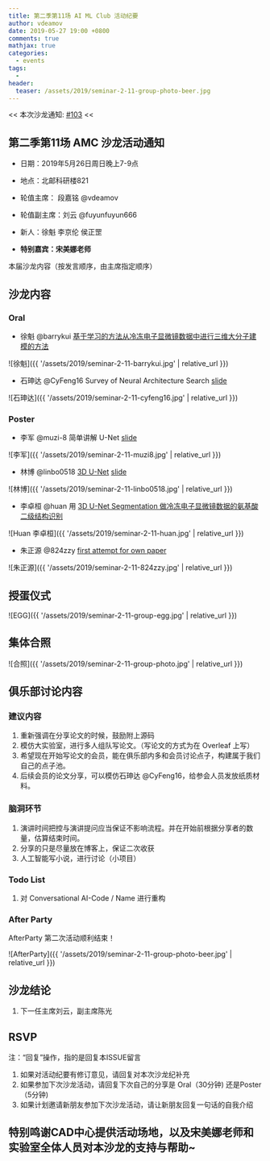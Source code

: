 ```yaml
---
title: 第二季第11场 AI ML Club 活动纪要
author: vdeamov
date: 2019-05-27 19:00 +0800
comments: true
mathjax: true
categories: 
  - events
tags:
  - 
header:
  teaser: /assets/2019/seminar-2-11-group-photo-beer.jpg
---
```


<< 本次沙龙通知: [#103](https://github.com/BUPT/ai-ml.club/issues/103)  <<

## 第二季第11场 AMC 沙龙活动通知

- 日期：2019年5月26日周日晚上7-9点
- 地点：北邮科研楼821
- 轮值主席： 段嘉铭 @vdeamov
- 轮值副主席：刘云 @fuyunfuyun666
- 新人：徐魁  李京伦  侯正罡

- **特别嘉宾：宋美娜老师**

本届沙龙内容（按发言顺序，由主席指定顺序）

## 沙龙内容

### Oral

- 徐魁 @barrykui [基于学习的方法从冷冻电子显微镜数据中进行三维大分子建模的方法](https://bupt.github.io/conversational-ai-club/#/papers/a-square-net-molecular-structure-estimation-from-cryo-em-density-volumes)

![徐魁]({{ '/assets/2019/seminar-2-11-barrykui.jpg' | relative_url }})

- 石珅达 @CyFeng16 Survey of Neural Architecture Search [slide](https://docs.google.com/presentation/d/1llOlyryvinCDd2T-zdaLxEFS6MkybjhGogaaVE6v_No/edit?usp=sharing)

![石珅达]({{ '/assets/2019/seminar-2-11-cyfeng16.jpg' | relative_url }})

### Poster

- 李军 @muzi-8 简单讲解 U-Net [slide](https://docs.google.com/presentation/d/1ZYIQbvSKMdqNXp6ZvNuvTPlryiUA5QXWhBD2v-bILO4/edit#slide=id.g5a9ae80013_0_33)

![李军]({{ '/assets/2019/seminar-2-11-muzi8.jpg' | relative_url }})

- 林博 @linbo0518 [3D U-Net](https://bupt.github.io/conversational-ai-club/#/papers/3d-u-net-2016.md) [slide](https://docs.google.com/presentation/d/1V-SApGwnHwWw40PjEMIuxI_LMiH4kvdef4yp4p6pd64/edit?usp=sharing)

![林博]({{ '/assets/2019/seminar-2-11-linbo0518.jpg' | relative_url }})

- 李卓桓 @huan 用 [3D U-Net Segmentation 做冷冻电子显微镜数据的氨基酸二级结构识别](https://bupt.github.io/conversational-ai-club/#papers/secondary-structure-elements-3d-segmentation-for-protein-2019.md)

![Huan 李卓桓]({{ '/assets/2019/seminar-2-11-huan.jpg' | relative_url }})

- 朱正源 @824zzy [first attempt for own paper](https://bupt.github.io/conversational-ai-club/#/papers/online-scheduled-hard-example-selection-for-visual-storytelling.md)

![朱正源]({{ '/assets/2019/seminar-2-11-824zzy.jpg' | relative_url }})

## 授蛋仪式

![EGG]({{ '/assets/2019/seminar-2-11-group-egg.jpg' | relative_url }})

## 集体合照

![合照]({{ '/assets/2019/seminar-2-11-group-photo.jpg' | relative_url }})

## 俱乐部讨论内容

### 建议内容

1. 重新强调在分享论文的时候，鼓励附上源码
2. 模仿大实验室，进行多人组队写论文。（写论文的方式为在 Overleaf 上写）
3. 希望现在开始写论文的会员，能在俱乐部内多和会员讨论点子，构建属于我们自己的点子池。
4. 后续会员的论文分享，可以模仿石珅达 @CyFeng16，给参会人员发放纸质材料。

### 脑洞环节

1. 演讲时间把控与演讲提问应当保证不影响流程。并在开始前根据分享者的数量，估算结束时间。
2. 分享的只是尽量放在博客上，保证二次收获
3. 人工智能写小说，进行讨论（小项目）

### Todo List

1. 对 Conversational AI-Code / Name 进行重构

### After Party

AfterParty 第二次活动顺利结束！

![AfterParty]({{ '/assets/2019/seminar-2-11-group-photo-beer.jpg' | relative_url }})

## 沙龙结论

1. 下一任主席刘云，副主席陈光

## RSVP

注：“回复”操作，指的是回复本ISSUE留言

1. 如果对活动纪要有修订意见，请回复对本次沙龙纪补充
2. 如果参加下次沙龙活动，请回复下次自己的分享是 Oral（30分钟) 还是Poster（5分钟)
3. 如果计划邀请新朋友参加下次沙龙活动，请让新朋友回复一句话的自我介绍

## 特别鸣谢CAD中心提供活动场地，以及宋美娜老师和实验室全体人员对本沙龙的支持与帮助~

